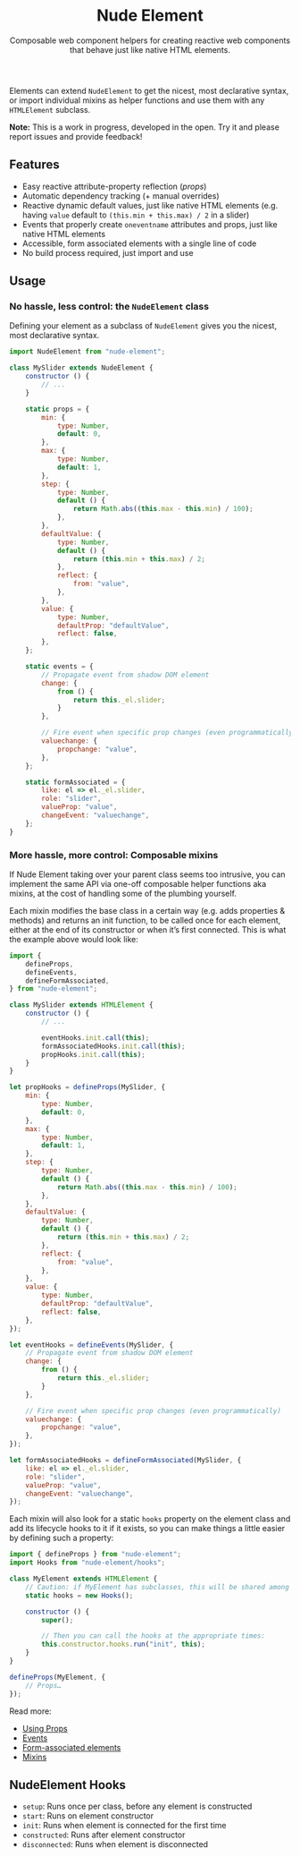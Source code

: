 <header>

# Nude Element

Composable web component helpers
for creating reactive web components that behave just like native HTML elements.

</header>

Elements can extend `NudeElement` to get the nicest, most declarative syntax,
or import individual mixins as helper functions and use them with any `HTMLElement` subclass.

**Note:** This is a work in progress, developed in the open.
Try it and please report issues and provide feedback!

## Features

- Easy reactive attribute-property reflection (_props_)
- Automatic dependency tracking (+ manual overrides)
- Reactive dynamic default values, just like native HTML elements (e.g. having `value` default to `(this.min + this.max) / 2` in a slider)
- Events that properly create `oneventname` attributes and props, just like native HTML elements
- Accessible, form associated elements with a single line of code
- No build process required, just import and use

## Usage

### No hassle, less control: the `NudeElement` class

Defining your element as a subclass of `NudeElement` gives you the nicest, most declarative syntax.

```js
import NudeElement from "nude-element";

class MySlider extends NudeElement {
	constructor () {
		// ...
	}

	static props = {
		min: {
			type: Number,
			default: 0,
		},
		max: {
			type: Number,
			default: 1,
		},
		step: {
			type: Number,
			default () {
				return Math.abs((this.max - this.min) / 100);
			},
		},
		defaultValue: {
			type: Number,
			default () {
				return (this.min + this.max) / 2;
			},
			reflect: {
				from: "value",
			},
		},
		value: {
			type: Number,
			defaultProp: "defaultValue",
			reflect: false,
		},
	};

	static events = {
		// Propagate event from shadow DOM element
		change: {
			from () {
				return this._el.slider;
			}
		},

		// Fire event when specific prop changes (even programmatically)
		valuechange: {
			propchange: "value",
		},
	};

	static formAssociated = {
		like: el => el._el.slider,
		role: "slider",
		valueProp: "value",
		changeEvent: "valuechange",
	};
}
```

### More hassle, more control: Composable mixins

If Nude Element taking over your parent class seems too intrusive,
you can implement the same API via one-off composable helper functions aka mixins,
at the cost of handling some of the plumbing yourself.

Each mixin modifies the base class in a certain way (e.g. adds properties & methods) and returns an init function,
to be called once for each element,
either at the end of its constructor or when it’s first connected.
This is what the example above would look like:

```js
import {
	defineProps,
	defineEvents,
	defineFormAssociated,
} from "nude-element";

class MySlider extends HTMLElement {
	constructor () {
		// ...

		eventHooks.init.call(this);
		formAssociatedHooks.init.call(this);
		propHooks.init.call(this);
	}
}

let propHooks = defineProps(MySlider, {
	min: {
		type: Number,
		default: 0,
	},
	max: {
		type: Number,
		default: 1,
	},
	step: {
		type: Number,
		default () {
			return Math.abs((this.max - this.min) / 100);
		},
	},
	defaultValue: {
		type: Number,
		default () {
			return (this.min + this.max) / 2;
		},
		reflect: {
			from: "value",
		},
	},
	value: {
		type: Number,
		defaultProp: "defaultValue",
		reflect: false,
	},
});

let eventHooks = defineEvents(MySlider, {
	// Propagate event from shadow DOM element
	change: {
		from () {
			return this._el.slider;
		}
	},

	// Fire event when specific prop changes (even programmatically)
	valuechange: {
		propchange: "value",
	},
});

let formAssociatedHooks = defineFormAssociated(MySlider, {
	like: el => el._el.slider,
	role: "slider",
	valueProp: "value",
	changeEvent: "valuechange",
});
```

Each mixin will also look for a static `hooks` property on the element class and add its lifecycle hooks to it if it exists,
so you can make things a little easier by defining such a property:

```js
import { defineProps } from "nude-element";
import Hooks from "nude-element/hooks";

class MyElement extends HTMLElement {
	// Caution: if MyElement has subclasses, this will be shared among them!
	static hooks = new Hooks();

	constructor () {
		super();

		// Then you can call the hooks at the appropriate times:
		this.constructor.hooks.run("init", this);
	}
}

defineProps(MyElement, {
	// Props…
});
```

Read more:
- [Using Props](src/props/)
- [Events](src/events/)
- [Form-associated elements](src/formAssociated/)
- [Mixins](src/mixins/)


## NudeElement Hooks

- `setup`: Runs once per class, before any element is constructed
- `start`: Runs on element constructor
- `init`: Runs when element is connected for the first time
- `constructed`: Runs after element constructor
- `disconnected`: Runs when element is disconnected
